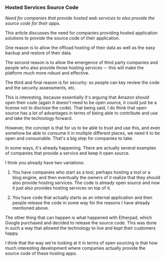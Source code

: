 ### Hosted Services Source Code

*Need for companies that provide hosted web services to also provide the source code for their apps.*

This article discusses the need for companies providing hosted application solutions to provide the source code of their application.

One reason is to allow the offload hosting of their data as well as the easy backup and restore of their data.

The second reason is to allow the emergence of third party companies and people who also provide those hosting services -- this will make the platform much more robust and effective.

The third and final reason is for security: so people can key review the code and the security assessments, etc.

This is interesting, because essentially it's arguing that Amazon should open their code (again it doesn't need to be open source, it could just be a license not to disclose the code). That being said, I do think that open source has a lot of advantages in terms of being able to contribute and use and take the technology forward.

However, the concept is that for us to be able to trust and use this, and even somehow be able to consume it in multiple different places, we need it to be open and consumable. That's a big step for companies to take.

In some ways, it's already happening. There are actually several examples of companies that provide a service and keep it open source. 

I think you already have two variations: 

1) You have companies who start as a tool, perhaps hosting a tool or a blog engine, and then eventually the owners of it realize that they should also provide hosting services. The code is already open source and now it just also provides hosting services on top of it.

2) You have code that actually starts as an internal application and then people release the code in some way for the reasons I have already mentioned above.

The other thing that can happen is what happened with Etherpad, which Google purchased and decided to release the source code. This was done in such a way that allowed the technology to live and kept their customers happy.

I think that the way we're looking at it in terms of open sourcing is that how much interesting development where companies actually provide the source code of these hosting apps.
